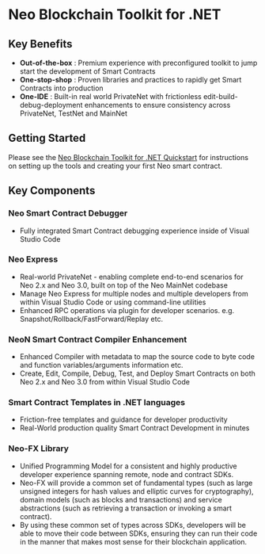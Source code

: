# Neo Blockchain Toolkit for .NET

## Key Benefits

- **Out-of-the-box** : Premium experience with preconfigured toolkit to jump start the development of Smart Contracts
- **One-stop-shop** : Proven libraries and practices to rapidly get Smart Contracts into production
- **One-IDE** : Built-in real world PrivateNet with frictionless edit-build-debug-deployment enhancements to ensure
  consistency across PrivateNet, TestNet and MainNet

## Getting Started

Please see the [Neo Blockchain Toolkit for .NET Quickstart](https://github.com/neo-project/neo-blockchain-toolkit/blob/master/quickstart.md)
for instructions on setting up the tools and creating your first Neo smart contract.

## Key Components

### Neo Smart Contract Debugger

- Fully integrated Smart Contract debugging experience inside of Visual Studio Code

### Neo Express

- Real-world PrivateNet - enabling complete end-to-end scenarios for Neo 2.x and Neo 3.0, built on top of the Neo MainNet codebase
- Manage Neo Express for multiple nodes and multiple developers from within Visual Studio Code or using command-line utilities
- Enhanced RPC operations via plugin for developer scenarios. e.g. Snapshot/Rollback/FastForward/Replay etc.

### NeoN Smart Contract Compiler Enhancement

- Enhanced Compiler with metadata to map the source code to byte code and function variables/arguments information etc.
- Create, Edit, Compile, Debug, Test, and Deploy Smart Contracts on both Neo 2.x and Neo 3.0 from within Visual Studio Code

### Smart Contract Templates in .NET languages

- Friction-free templates and guidance for developer productivity
- Real-World production quality Smart Contract Development in minutes

### Neo-FX Library

- Unified Programming Model for a consistent and highly productive developer experience spanning remote, node and contract SDKs.
- Neo-FX will provide a common set of fundamental types (such as large unsigned integers for hash values and elliptic curves for
  cryptography), domain models (such as blocks and transactions) and service abstractions (such as retrieving a transaction or
  invoking a smart contract).
- By using these common set of types across SDKs, developers will be able to move their code between SDKs, ensuring they can run
  their code in the manner that makes most sense for their blockchain application.
